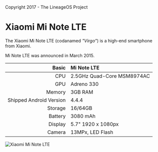 Copyright 2017 - The LineageOS Project

Xiaomi Mi Note LTE
==============
The Xiaomi Mi Note LTE (codanamed _"Virgo"_) is a high-end smartphone from Xiaomi.

Mi Note LTE was announced in March 2015.

Basic   | Mi Note LTE
-------:|:---------------------------------
CPU     | 2.5GHz Quad-Core MSM8974AC
GPU     |Adreno 330
Memory  | 3GB RAM
Shipped Android Version | 4.4.4
Storage | 16/64GB
Battery | 3080 mAh
Display | 5.7" 1920 x 1080px
Camera  | 13MPx, LED Flash

![Xiaomi Mi Note LTE](http://imgqn.koudaitong.com/upload_files/2015/03/25/Fk0w6jE7YJippqeNOCVHLQafLp6v.jpg!730x0.jpg "Xiaomi Mi Note LTE in white")
